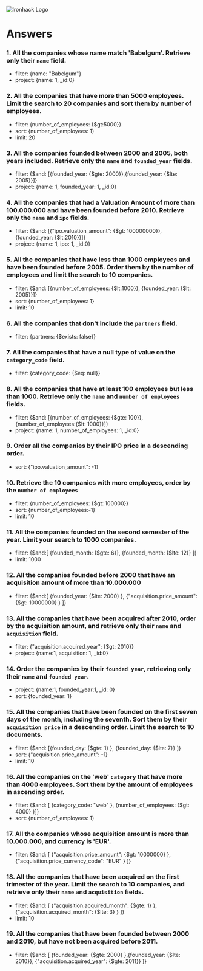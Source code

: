 ![Ironhack Logo](https://i.imgur.com/1QgrNNw.png)

# Answers

### 1. All the companies whose name match 'Babelgum'. Retrieve only their `name` field.

<!-- Your Code Goes Here -->
- filter: {name: "Babelgum"}
- project: {name: 1, _id:0}

### 2. All the companies that have more than 5000 employees. Limit the search to 20 companies and sort them by **number of employees**.

<!-- Your Code Goes Here -->
- filter: {number_of_employees: {$gt:5000}}
- sort: {number_of_employees: 1}
- limit: 20

### 3. All the companies founded between 2000 and 2005, both years included. Retrieve only the `name` and `founded_year` fields.

<!-- Your Code Goes Here -->
- filter: {$and: [{founded_year: {$gte: 2000}},{founded_year: {$lte: 2005}}]}
- project: {name: 1, founded_year: 1, _id:0}

### 4. All the companies that had a Valuation Amount of more than 100.000.000 and have been founded before 2010. Retrieve only the `name` and `ipo` fields.

<!-- Your Code Goes Here -->
- filter: {$and: [{"ipo.valuation_amount": {$gt: 100000000}}, {founded_year: {$lt:2010}}]}
- project:  {name: 1, ipo: 1, _id:0}


### 5. All the companies that have less than 1000 employees and have been founded before 2005. Order them by the number of employees and limit the search to 10 companies.

<!-- Your Code Goes Here -->
- filter: {$and: [{number_of_employees: {$lt:1000}}, {founded_year: {$lt: 2005}}]}
- sort: {number_of_employees: 1}
- limit: 10

### 6. All the companies that don't include the `partners` field.

<!-- Your Code Goes Here -->
- filter: {partners: {$exists: false}}

### 7. All the companies that have a null type of value on the `category_code` field.

<!-- Your Code Goes Here -->
- filter: {category_code: {$eq: null}}

### 8. All the companies that have at least 100 employees but less than 1000. Retrieve only the `name` and `number of employees` fields.

<!-- Your Code Goes Here -->
- filter: {$and: [{number_of_employees: {$gte: 100}},{number_of_employees:{$lt: 1000}}]}
- project: {name: 1, number_of_employees: 1, _id:0}

### 9. Order all the companies by their IPO price in a descending order.

<!-- Your Code Goes Here -->
- sort: {"ipo.valuation_amount": -1}

### 10. Retrieve the 10 companies with more employees, order by the `number of employees`

<!-- Your Code Goes Here -->
- filter: {number_of_employees: {$gt: 100000}}
- sort: {number_of_employees:-1}
- limit: 10

### 11. All the companies founded on the second semester of the year. Limit your search to 1000 companies.

<!-- Your Code Goes Here -->
- filter: {$and:[ {founded_month: {$gte: 6}}, {founded_month: {$lte: 12}} ]}
- limit: 1000

### 12. All the companies founded before 2000 that have an acquisition amount of more than 10.000.000

<!-- Your Code Goes Here -->
- filter: {$and:[ {founded_year: {$lte: 2000} }, {"acquisition.price_amount": {$gt: 10000000} } ]}


### 13. All the companies that have been acquired after 2010, order by the acquisition amount, and retrieve only their `name` and `acquisition` field.

<!-- Your Code Goes Here -->
- filter: {"acquisition.acquired_year": {$gt: 2010}}
- project: {name:1, acquisition: 1, _id:0}

### 14. Order the companies by their `founded year`, retrieving only their `name` and `founded year`.

<!-- Your Code Goes Here -->
- project: {name:1, founded_year:1, _id: 0}
- sort: {founded_year: 1}

### 15. All the companies that have been founded on the first seven days of the month, including the seventh. Sort them by their `acquisition price` in a descending order. Limit the search to 10 documents.

<!-- Your Code Goes Here -->
- filter: {$and: [{founded_day: {$gte: 1} }, {founded_day: {$lte: 7}} ]}
- sort: {"acquisition.price_amount": -1}
- limit: 10

### 16. All the companies on the 'web' `category` that have more than 4000 employees. Sort them by the amount of employees in ascending order.

<!-- Your Code Goes Here -->
- filter: {$and: [ {category_code: "web" }, {number_of_employees: {$gt: 4000} }]}
- sort: {number_of_employees: 1}

### 17. All the companies whose acquisition amount is more than 10.000.000, and currency is 'EUR'.

<!-- Your Code Goes Here -->
- filter: {$and: [ {"acquisition.price_amount": {$gt: 10000000} }, {"acquisition.price_currency_code": "EUR" } ]}

### 18. All the companies that have been acquired on the first trimester of the year. Limit the search to 10 companies, and retrieve only their `name` and `acquisition` fields.

<!-- Your Code Goes Here -->
- filter: {$and: [ {"acquisition.acquired_month": {$gte: 1} }, {"acquisition.acquired_month": {$lte: 3} } ]}
- limit: 10

### 19. All the companies that have been founded between 2000 and 2010, but have not been acquired before 2011.

<!-- Your Code Goes Here -->
- filter: {$and: [ {founded_year: {$gte: 2000} },{founded_year: {$lte: 2010}}, {"acquisition.acquired_year": {$gte: 2011}} ]}